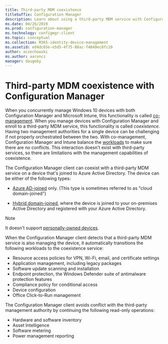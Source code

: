 ```yaml
---
title: Third-party MDM coexistence
titleSuffix: Configuration Manager
description: Learn about using a third-party MDM service with Configuration Manager 
ms.date: 04/26/2019
ms.prod: configuration-manager
ms.technology: configmgr-client
ms.topic: conceptual
ms.collection: M365-identity-device-management
ms.assetid: ed4dc65e-e5d5-4f75-88ac-f4849ec8fc10
author: aczechowski
ms.author: aaroncz
manager: dougeby
---
```


# Third-party MDM coexistence with Configuration Manager

When you concurrently manage Windows 10 devices with both Configuration Manager and Microsoft Intune, this functionality is called [co-management](/sccm/comanage/overview). When you manage devices with Configuration Manager and enroll to a third-party MDM service, this functionality is called *coexistence*. Having two management authorities for a single device can be challenging if not properly orchestrated between the two. With co-management, Configuration Manager and Intune balance the [workloads](/sccm/comanage/workloads) to make sure there are no conflicts. This interaction doesn't exist with third-party services, so there are limitations with the management capabilities of coexistence.

The Configuration Manager client can coexist with a third-party MDM service on a device that's joined to Azure Active Directory. The device can be either of the following types:

- [Azure AD-joined](https://docs.microsoft.com/azure/active-directory/devices/azureadjoin-plan) only. (This type is sometimes referred to as "cloud domain-joined")  

- [Hybrid domain-joined](https://docs.microsoft.com/azure/active-directory/devices/hybrid-azuread-join-plan), where the device is joined to your on-premises Active Directory and registered with your Azure Active Directory.  

> [!Note]  
> It doesn't support [personally-owned devices](https://docs.microsoft.com/windows/client-management/mdm/mdm-enrollment-of-windows-devices#connecting-personally-owned-devices-bring-your-own-device).  

When the Configuration Manager client detects that a third-party MDM service is also managing the device, it automatically transitions the following workloads to the coexistence service:

- Resource access policies for VPN, Wi-Fi, email, and certificate settings
- Application management, including legacy packages
- Software update scanning and installation
- Endpoint protection, the Windows Defender suite of antimalware protection features
- Compliance policy for conditional access
- Device configuration
- Office Click-to-Run management

The Configuration Manager client avoids conflict with the third-party management authority by continuing the following read-only operations:

- Hardware and software inventory
- Asset Intelligence
- Software metering
- Power management reporting
